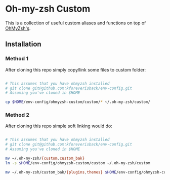 # Oh-my-zsh Custom

This is a collection of useful custom aliases and functions on top of [OhMyZsh's](https://github.com/ohmyzsh/ohmyzsh).

## Installation

### Method 1

After cloning this repo simply copy/link some files to custom folder:

```bash

# This assumes that you have ohmyzsh installed
# git clone git@github.com:kforeverisback/env-config.git
# Assuming you've cloned in $HOME

cp $HOME/env-config/ohmyzsh-custom/custom/* ~/.oh-my-zsh/custom/

```

### Method 2

After cloning this repo simple soft linking would do:

```bash

# This assumes that you have ohmyzsh installed
# git clone git@github.com:kforeverisback/env-config.git
# Assuming you've cloned in $HOME

mv ~/.oh-my-zsh/{custom,custom_bak}
ln -s $HOME/env-config/ohmyzsh-custom/custom ~/.oh-my-zsh/custom

mv ~/.oh-my-zsh/custom_bak/{plugins,themes} $HOME/env-config/ohmyzsh-custom/custom/

```
